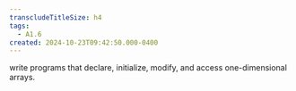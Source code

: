 ```yaml
---
transcludeTitleSize: h4
tags:
  - A1.6
created: 2024-10-23T09:42:50.000-0400
---
```

write programs that declare, initialize, modify, and access one-dimensional arrays.